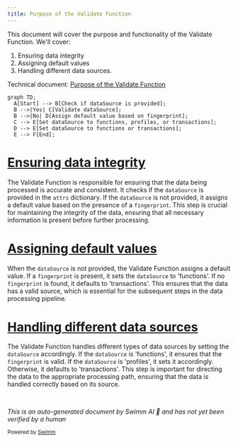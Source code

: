 ```yaml
---
title: Purpose of the Validate Function
---
```

This document will cover the purpose and functionality of the Validate Function. We'll cover:

1. Ensuring data integrity
2. Assigning default values
3. Handling different data sources.

Technical document: <SwmLink doc-title="Purpose of the Validate Function">[Purpose of the Validate Function](/.swm/purpose-of-the-validate-function.jqsszrtb.sw.md)</SwmLink>

```mermaid
graph TD;
  A[Start] --> B[Check if dataSource is provided];
  B -->|Yes| C[Validate dataSource];
  B -->|No| D[Assign default value based on fingerprint];
  C --> E[Set dataSource to functions, profiles, or transactions];
  D --> E[Set dataSource to functions or transactions];
  E --> F[End];
```

# [Ensuring data integrity](https://app.swimm.io/repos/Z2l0aHViJTNBJTNBc2VudHJ5LWRlbW8tMSUzQSUzQVN3aW1tLURlbW8=/docs/jqsszrtb#validate-function)

The Validate Function is responsible for ensuring that the data being processed is accurate and consistent. It checks if the `dataSource` is provided in the `attrs` dictionary. If the `dataSource` is not provided, it assigns a default value based on the presence of a `fingerprint`. This step is crucial for maintaining the integrity of the data, ensuring that all necessary information is present before further processing.

# [Assigning default values](https://app.swimm.io/repos/Z2l0aHViJTNBJTNBc2VudHJ5LWRlbW8tMSUzQSUzQVN3aW1tLURlbW8=/docs/jqsszrtb#validate-function)

When the `dataSource` is not provided, the Validate Function assigns a default value. If a `fingerprint` is present, it sets the `dataSource` to 'functions'. If no `fingerprint` is found, it defaults to 'transactions'. This ensures that the data has a valid source, which is essential for the subsequent steps in the data processing pipeline.

# [Handling different data sources](https://app.swimm.io/repos/Z2l0aHViJTNBJTNBc2VudHJ5LWRlbW8tMSUzQSUzQVN3aW1tLURlbW8=/docs/jqsszrtb#validate-function)

The Validate Function handles different types of data sources by setting the `dataSource` accordingly. If the `dataSource` is 'functions', it ensures that the `fingerprint` is valid. If the `dataSource` is 'profiles', it sets it accordingly. Otherwise, it defaults to 'transactions'. This step is important for directing the data to the appropriate processing path, ensuring that the data is handled correctly based on its source.

&nbsp;

*This is an auto-generated document by Swimm AI 🌊 and has not yet been verified by a human*

<SwmMeta version="3.0.0" repo-id="Z2l0aHViJTNBJTNBc2VudHJ5LWRlbW8tMSUzQSUzQVN3aW1tLURlbW8=" repo-name="sentry-demo-1" doc-type="product-flows"><sup>Powered by [Swimm](/)</sup></SwmMeta>
